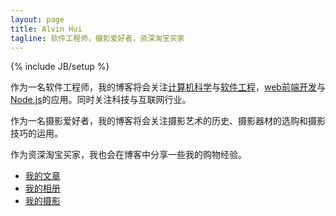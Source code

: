 ```yaml
---
layout: page
title: Alvin Hui
tagline: 软件工程师，摄影爱好者，资深淘宝买家
---
```

{% include JB/setup %}

作为一名软件工程师，我的博客将会关注[计算机科学](http://zh.wikipedia.org/wiki/%E8%AE%A1%E7%AE%97%E6%9C%BA%E7%A7%91%E5%AD%A6)与[软件工程](http://zh.wikipedia.org/wiki/%E8%BD%AF%E4%BB%B6%E5%B7%A5%E7%A8%8B)，[web前端开发](https://github.com/JacksonTian/fks)与[Node.js](http://nodejs.org/)的应用。同时关注科技与互联网行业。

作为一名摄影爱好者，我的博客将会关注摄影艺术的历史、摄影器材的选购和摄影技巧的运用。

作为资深淘宝买家，我也会在博客中分享一些我的购物经验。

<ul>
    <li>
        <a href="/archive.html">
            我的文章
        </a>
    </li>
    <li>
        <a href="http://www.douban.com/people/alvinhui/photos">
            我的相册
        </a>
    </li>
    <li>
        <a href="http://alvinhui.pp.163.com/">
            我的摄影
        </a>
    </li>
</ul>

<!--<table>-->
<!--    <tbody>-->
<!--        <tr>-->
<!--            <td>-->
<!--                <img src="//avatars3.githubusercontent.com/u/4392234?v=2&s=200" alt="头像">   -->
<!--            </td>-->
<!--            <td>-->
<!--                <div style="padding-left: 25px;">-->
<!--                    感谢编程，它让我重新认识了自己以及自己所处的世界，同时改变了我阅读世界的方式。-->
<!--                    <!-- <p>网名Alvin，花名“梧忌”。现就职于阿里巴巴淘宝网，任职前端开发工程师，负责淘宝订单管理应用的前端开发。</p>-->
<!---->
<!--                    <ul>-->
<!--                        <li>-->
<!--                            2013年，就职于 <a href="http://www.uc.cn/" target="_blank">UC科技</a> 商业产品中心，任职前端开发工程师，负责彩票无线业务的前端开发。-->
<!--                        </li>-->
<!--                        <li>-->
<!--                            2012年，就职于 <a href="http://www.thecn.com/" target="_blank">CourseNetworking LLC</a> 广州办事处，任职前端开发工程师，负责公司主营PC业务的前端开发。-->
<!--                        </li>-->
<!--                        <li>-->
<!--                            2011年，就职于 <a href="http://hodfords.com/" target="_blank">Hodfords.com Ltd</a> 广州办事处，任职php开发工程师，负责公司CMS系统的研发。-->
<!--                        </li>-->
<!--                    </ul> -->
<!--                </div>-->
<!--            </td>-->
<!--        </tr>-->
<!--    </tbody>-->
<!--</table>-->

<!--<p style="text-align: right;margin-top: 60px;">--- 记于2014.12.14</p>-->


